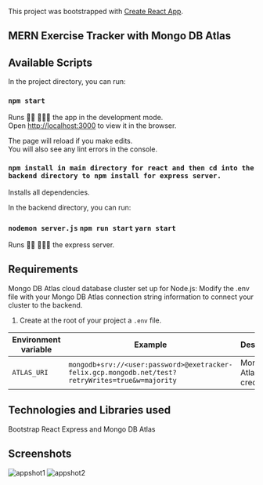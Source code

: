 This project was bootstrapped with [Create React App](https://github.com/facebook/create-react-app).

## MERN Exercise Tracker with Mongo DB Atlas

## Available Scripts

In the project directory, you can run:

### `npm start`

Runs 🏃‍♀️ 🏃🏻‍♂️ the app in the development mode.<br>
Open [http://localhost:3000](http://localhost:3000) to view it in the browser.

The page will reload if you make edits.<br>
You will also see any lint errors in the console.

### `npm install in main directory for react and then cd into the backend directory to npm install for express server.`

Installs all dependencies.

In the backend directory, you can run:

### `nodemon server.js` `npm run start` `yarn start`

Runs 🏃‍♀️ 🏃🏻‍♂️ the express server.

## Requirements

Mongo DB Atlas cloud database cluster set up for Node.js:
Modify the .env file with your Mongo DB Atlas connection string information to connect your cluster to the backend.

1. Create at the root of your project a `.env` file.

| Environment variable      | Example                                                                                                      | Description                                                                                                                                                                                                                                                                            |
|---------------------------|--------------------------------------------------------------------------------------------------------------|----------------------------------------------------------------------------------------------------------------------------------------------------------------------------------------------------------------------------------------------------------------------------------------|
| `ATLAS_URI`            | `mongodb+srv://<user:password>@exetracker-felix.gcp.mongodb.net/test?retryWrites=true&w=majority`                                                                                                       | MongoDB Atlas credentials |

## Technologies and Libraries used

Bootstrap React Express and Mongo DB Atlas

## Screenshots

![appshot1](https://user-images.githubusercontent.com/19915910/60267892-23cdaf00-9926-11e9-8fb9-b0212bdae391.png)
![appshot2](https://user-images.githubusercontent.com/19915910/60269272-1665f400-9929-11e9-94dc-4cda76f5e8db.png)
